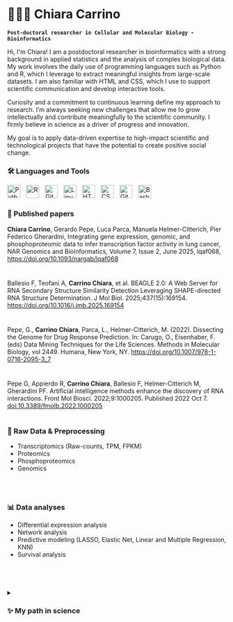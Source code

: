 #  👩🏻‍💻 Chiara Carrino

**`Post-doctoral researcher in Cellular and Molecular Biology - Bioinformatics`**



Hi, I'm Chiara! I am a postdoctoral researcher in bioinformatics with a strong background in applied statistics and the analysis of complex biological data. My work involves the daily use of programming languages such as Python and R, which I leverage to extract meaningful insights from large-scale datasets. I am also familiar with HTML and CSS, which I use to support scientific communication and develop interactive tools.

Curiosity and a commitment to continuous learning define my approach to research. I’m always seeking new challenges that allow me to grow intellectually and contribute meaningfully to the scientific community. I firmly believe in science as a driver of progress and innovation.

My goal is to apply data-driven expertise to high-impact scientific and technological projects that have the potential to create positive social change.

### 🛠️ Languages and Tools

<img align="left" alt="Python" width="30px" style="padding-right:10px;" src="https://cdn.jsdelivr.net/gh/devicons/devicon/icons/python/python-plain.svg" />
<img align="left" alt="R" width="30px" style="padding-right:10px;" src="https://cdn.jsdelivr.net/gh/devicons/devicon/icons/r/r-plain.svg" />
<img align="left" alt="Git" width="30px" style="padding-right:10px;" src="https://cdn.jsdelivr.net/gh/devicons/devicon/icons/git/git-original.svg" />
<img align="left" alt="Linux" width="30px" style="padding-right:10px;" src="https://cdn.jsdelivr.net/gh/devicons/devicon/icons/linux/linux-original.svg" />
<img align="left" alt="HTML" width="30px" style="padding-right:10px;" src="https://cdn.jsdelivr.net/gh/devicons/devicon/icons/html5/html5-plain.svg" />
<img align="left" alt="CSS" width="30px" style="padding-right:10px;" src="https://cdn.jsdelivr.net/gh/devicons/devicon/icons/css3/css3-plain.svg" />
<img align="left" alt="GitHub" width="30px" style="padding-right:10px;" src="https://cdn.jsdelivr.net/gh/devicons/devicon/icons/github/github-original.svg" />
<img align="left" alt="Bash" width="30px" style="padding-right:10px;" src="https://cdn.jsdelivr.net/gh/devicons/devicon/icons/bash/bash-original.svg" />
<br />

#



### 📰 Published papers

**Chiara Carrino**, Gerardo Pepe, Luca Parca, Manuela Helmer-Citterich, Pier Federico Gherardini, Integrating gene expression, genomic, and phosphoproteomic data to infer transcription factor activity in lung cancer, NAR Genomics and Bioinformatics, Volume 7, Issue 2, June 2025, lqaf068, https://doi.org/10.1093/nargab/lqaf068
#
Ballesio F, Teofani A, **Carrino Chiara**, et al. BEAGLE 2.0: A Web Server for RNA Secondary Structure Similarity Detection Leveraging SHAPE-directed RNA Structure Determination. J Mol Biol. 2025;437(15):169154. https://doi.org/10.1016/j.jmb.2025.169154
#
Pepe, G., **Carrino Chiara**, Parca, L., Helmer-Citterich, M. (2022). Dissecting the Genome for Drug Response Prediction. In: Carugo, O., Eisenhaber, F. (eds) Data Mining Techniques for the Life Sciences. Methods in Molecular Biology, vol 2449. Humana, New York, NY. https://doi.org/10.1007/978-1-0716-2095-3_7
#
Pepe G, Appierdo R, **Carrino Chiara**, Ballesio F, Helmer-Citterich M, Gherardini PF. Artificial intelligence methods enhance the discovery of RNA interactions. Front Mol Biosci. 2022;9:1000205. Published 2022 Oct 7. [doi:10.3389/fmolb.2022.1000205](https://doi.org/10.3389/fmolb.2022.1000205)


#

#

### 🔬 Raw Data & Preprocessing

- Transcriptomics (Raw-counts, TPM, FPKM)
- Proteomics
- Phosphoproteomics
- Genomics


<br />

#

### 📊 Data analyses

- Differential expression analysis
- Network analysis
- Predictive modeling (LASSO, Elastic Net, Linear and Multiple Regression, KNN)
- Survival analysis

<br />

#


<details>
 <summary><h3>✨ My path in science</h3></summary>
  I started my academic journey with a degree in biology, which sparked my interest in data-driven approaches to understanding life sciences. I later specialized in bioinformatics through a master's program, followed by a PhD and postdoctoral research, where I refined and consolidated my skills in data analysis, statistics, and computational biology.

Throughout my academic path, I’ve had the opportunity to mentor several students and lead a master's-level course—experiences that have strengthened my ability to train others and collaborate effectively in team settings. I enjoy building connections and often find myself acting as a bridge between people with different backgrounds, helping to foster understanding and collaboration.

While my work has primarily focused on biological data, I’m open to analyzing diverse data sources, especially when they support meaningful, socially impactful projects. Women's health is a field I haven’t yet worked in directly, but it’s an area I’m genuinely passionate about and hope to contribute to in the future.


